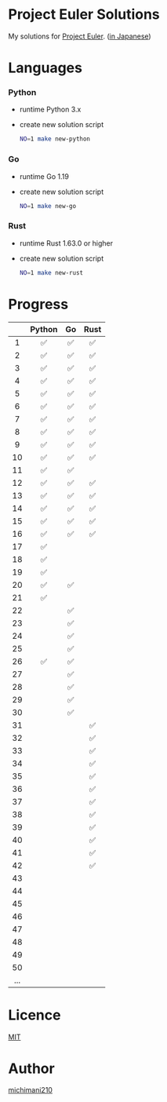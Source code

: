 Project Euler Solutions
===

My solutions for [Project Euler](https://projecteuler.net/). ([in Japanese](http://odz.sakura.ne.jp/projecteuler/))

# Languages

### Python

- runtime Python 3.x
- create new solution script

  ```bash
  NO=1 make new-python
  ```

### Go

- runtime Go 1.19
- create new solution script

  ```bash
  NO=1 make new-go
  ```
  
### Rust

- runtime Rust 1.63.0 or higher
- create new solution script

  ```bash
  NO=1 make new-rust
  ```

# Progress

|  | Python | Go | Rust |
| :---: | :---: | :---: | :---: |
| 1 | ✅ | ✅ | ✅ |
| 2 | ✅ | ✅ | ✅ |
| 3 | ✅ | ✅ | ✅ |
| 4 | ✅ | ✅ | ✅ |
| 5 | ✅ | ✅ | ✅ |
| 6 | ✅ | ✅ | ✅ |
| 7 | ✅ | ✅ | ✅ |
| 8 | ✅ | ✅ | ✅ |
| 9 | ✅ | ✅ | ✅ |
| 10 | ✅ | ✅ | ✅ |
| 11 | ✅ | ✅ |  |
| 12 | ✅ | ✅ | ✅ |
| 13 | ✅ | ✅ | ✅ |
| 14 | ✅ | ✅ | ✅ |
| 15 | ✅ | ✅ | ✅ |
| 16 | ✅ | ✅ | ✅ |
| 17 | ✅ |  |  |
| 18 | ✅ |  |  |
| 19 | ✅ |  |  |
| 20 | ✅ | ✅ |  |
| 21 | ✅ |  |  |
| 22 |  | ✅ |  |
| 23 |  | ✅ |  |
| 24 |  | ✅ |  |
| 25 |  | ✅ |  |
| 26 | ✅ | ✅ |  |
| 27 |  | ✅ |  |
| 28 |  | ✅ |  |
| 29 |  | ✅ |  |
| 30 |  | ✅ |  |
| 31 |  |  | ✅ |
| 32 |  |  | ✅ |
| 33 |  |  | ✅ |
| 34 |  |  | ✅ |
| 35 |  |  | ✅ |
| 36 |  |  | ✅ |
| 37 |  |  | ✅ |
| 38 |  |  | ✅ |
| 39 |  |  | ✅ |
| 40 |  |  | ✅ |
| 41 |  |  | ✅ |
| 42 |  |  | ✅ |
| 43 |  |  |  |
| 44 |  |  |  |
| 45 |  |  |  |
| 46 |  |  |  |
| 47 |  |  |  |
| 48 |  |  |  |
| 49 |  |  |  |
| 50 |  |  |  |
| ... |  |  |  |

# Licence

[MIT](https://github.com/michimani/Project-Euler-Solutions/blob/main/LICENSE)

# Author

[michimani210](https://twitter.com/michimani210)